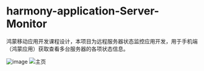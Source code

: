 # harmony-application-Server-Monitor
鸿蒙移动应用开发课程设计，本项目为远程服务器状态监控应用开发，用于手机端（鸿蒙应用）获取查看多台服务器的各项状态信息。

![image](https://user-images.githubusercontent.com/103131106/181672338-d7c62eb3-a582-4ab3-81da-9fcb253ccfb1.png)
![主页](https://user-images.githubusercontent.com/103131106/181672462-4e01d46a-43d8-46ba-b661-16d3b72d77bb.jpg)

